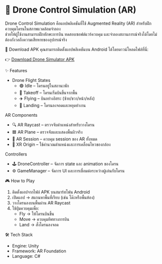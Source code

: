 # 🚀 Drone Control Simulation (AR)

Drone Control Simulation คือแอปพลิเคชันที่ใช้ Augmented Reality (AR) สำหรับฝึกควบคุมโดรนในสภาพแวดล้อมจำลอง  
ช่วยให้ผู้ใช้งานสามารถฝึกทักษะการบิน ทดสอบซอฟต์แวร์ควบคุม และจำลองสถานการณ์จริงได้โดยไม่ต้องกังวลถึงความเสียหายของอุปกรณ์จริง


📲 Download APK
คุณสามารถติดตั้งแอปพลิเคชันบน Android ได้โดยดาวน์โหลดไฟล์ที่นี่:

👉 [Download Drone Simulator APK](./apk)


✨ Features
- Drone Flight States
  - 🟢 Idle – โดรนอยู่ในสถานะพัก
  - 🛫 Takeoff – โดรนเริ่มบินขึ้นจากพื้น
  - ✈️ Flying – บินอย่างอิสระ (ซ้าย/ขวา/หน้า/หลัง)
  - 🛬 Landing – โดรนลงจอดและหยุดทำงาน

AR Components
  - 🔍 AR Raycast – ตรวจจับตำแหน่งสำหรับวางโดรน  
  - 🟦 AR Plane – ตรวจจับและแสดงพื้นผิวจริง  
  - 🔄 AR Session – ควบคุม session ของ AR ทั้งหมด  
  - 🎥 XR Origin – ใช้คำนวณตำแหน่งและการเคลื่อนไหวของกล้อง  

Controllers
  - 🕹️ DroneController – จัดการ state และ animation ของโดรน  
  - ⚙️ GameManager – จัดการ UI และการเชื่อมต่อระหว่างผู้เล่นกับโดรน  


🎮 How to Play
1. ติดตั้งแอปจากไฟล์ APK บนสมาร์ทโฟน Android  
2. เปิดแอป → สแกนหาพื้นที่เรียบ (เช่น โต๊ะหรือพื้นห้อง)  
3. วางโดรนลงบนพื้นผ่าน AR Raycast  
4. ใช้ปุ่มควบคุมเพื่อ:  
   - Fly → ให้โดรนบินขึ้น  
   - Move → ควบคุมทิศทางการบิน  
   - Land → สั่งโดรนลงจอด   


🛠 Tech Stack
- Engine: Unity  
- Framework: AR Foundation  
- Language: C#  

